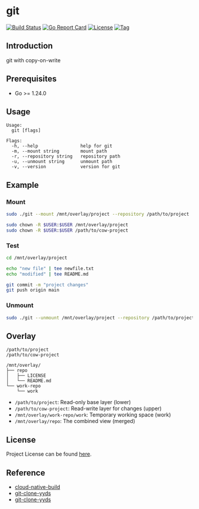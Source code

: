 # git

[![Build Status](https://github.com/repo-scm/git/workflows/ci/badge.svg?branch=main&event=push)](https://github.com/repo-scm/git/actions?query=workflow%3Aci)
[![Go Report Card](https://goreportcard.com/badge/github.com/repo-scm/git)](https://goreportcard.com/report/github.com/repo-scm/git)
[![License](https://img.shields.io/github/license/repo-scm/git.svg)](https://github.com/repo-scm/git/blob/main/LICENSE)
[![Tag](https://img.shields.io/github/tag/repo-scm/git.svg)](https://github.com/repo-scm/git/tags)



## Introduction

git with copy-on-write



## Prerequisites

- Go >= 1.24.0



## Usage

```
Usage:
  git [flags]

Flags:
  -h, --help                help for git
  -m, --mount string        mount path
  -r, --repository string   repository path
  -u, --unmount string      unmount path
  -v, --version             version for git
```



## Example

### Mount

```bash
sudo ./git --mount /mnt/overlay/project --repository /path/to/project

sudo chown -R $USER:$USER /mnt/overlay/project
sudo chown -R $USER:$USER /path/to/cow-project
```

### Test

```bash
cd /mnt/overlay/project

echo "new file" | tee newfile.txt
echo "modified" | tee README.md

git commit -m "project changes"
git push origin main
```

### Unmount

```bash
sudo ./git --unmount /mnt/overlay/project --repository /path/to/project
```



## Overlay

```
/path/to/project
/path/to/cow-project
```

```
/mnt/overlay/
├── repo
│   ├── LICENSE
│   └── README.md
└── work-repo
    └── work
```

- `/path/to/project`: Read-only base layer (lower)
- `/path/to/cow-project`: Read-write layer for changes (upper)
- `/mnt/overlay/work-repo/work`: Temporary working space (work)
- `/mnt/overlay/repo`: The combined view (merged)



## License

Project License can be found [here](LICENSE).



## Reference

- [cloud-native-build](https://docs.cnb.cool/zh/)
- [git-clone-yyds](https://cloud.tencent.com/developer/article/2456809)
- [git-clone-yyds](https://cnb.cool/cnb/cool/git-clone-yyds)
